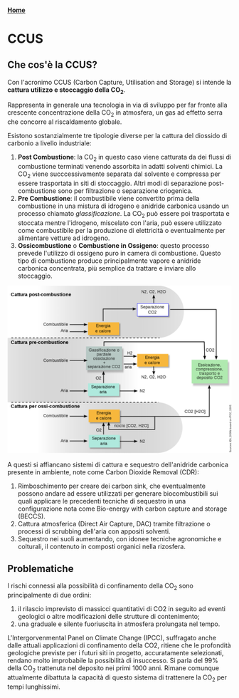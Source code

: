 #### [Home](index.md)
# CCUS

## Che cos'è la CCUS?

Con l'acronimo CCUS (Carbon Capture, Utilisation and Storage) si intende la **cattura utilizzo e stoccaggio della CO<sub>2</sub>**.

Rappresenta in generale una tecnologia in via di sviluppo per far fronte alla crescente concentrazione della CO<sub>2</sub> in atmosfera, un gas ad effetto serra che concorre al riscaldamento globale.

Esistono sostanzialmente tre tipologie diverse per la cattura del diossido di carbonio a livello industriale:

1. **Post Combustione**: la CO<sub>2</sub> in questo caso viene catturata da dei flussi di combustione terminati venendo assorbita in adatti solventi chimici. La CO<sub>2</sub> viene succcessivamente separata dal solvente e compressa per essere trasportata in siti di stoccaggio. Altri modi di separazione post-combustione sono per filtrazione o separazione criogenica.
2. **Pre Combustione**: il combustibile viene convertito prima della combustione in una mistura di idrogeno e anidride carbonica usando un processo chiamato *glassificazione*. La CO<sub>2</sub> può essere poi trasportata e stoccata mentre l'idrogeno, miscelato con l'aria, può essere utilizzato come combustibile per la produzione di elettricità  o eventualmente per alimentare vetture ad idrogeno. 
3. **Ossicombustione** o **Combustione in Ossigeno**: questo processo prevede l'utilizzo di ossigeno puro in camera di combustione. Questo tipo di combustione produce principalmente vapore e anidride carbonica concentrata, più semplice da trattare e inviare allo stoccaggio.

![CCUS](ccus.png "modalità di cattura")

A questi si affiancano sistemi di cattura e sequestro dell'anidride carbonica presente in ambiente, note come Carbon Dioxide Removal (CDR):

1. Rimboschimento per creare dei carbon sink, che eventualmente possono andare ad essere utilizzati per generare biocombustibili sui quali applicare le precedenti tecniche di sequestro in una configurazione nota come Bio-energy with carbon capture and storage (BECCS).
2. Cattura atmosferica (Direct Air Capture, DAC) tramite filtrazione o processi di scrubbing dell'aria con appositi solventi.
3. Sequestro nei suoli aumentando, con idonee tecniche agronomiche e colturali, il contenuto in composti organici nella rizosfera.


## Problematiche
I rischi connessi alla possibilità di confinamento della CO<sub>2</sub> sono principalmente di due ordini:
1. il rilascio imprevisto di massicci quantitativi di CO2 in seguito ad eventi geologici o altre modificazioni delle strutture di contenimento;
2. una graduale e silente fuoriuscita in atmosfera prolungata nel tempo.

L'Intergorvenmental Panel on Climate Change (IPCC), suffragato anche dalle attuali applicazioni di confinamento della CO2, ritiene che le profondità geologiche previste per i futuri siti in progetto, accuratamente selezionati, rendano molto improbabile la possibilità di insuccesso. Si parla del 99% della CO<sub>2</sub> trattenuta nel deposito nei primi 1000 anni. Rimane comunque attualmente dibattuta la capacità di questo sistema di trattenere la CO<sub>2</sub> per tempi lunghissimi.
